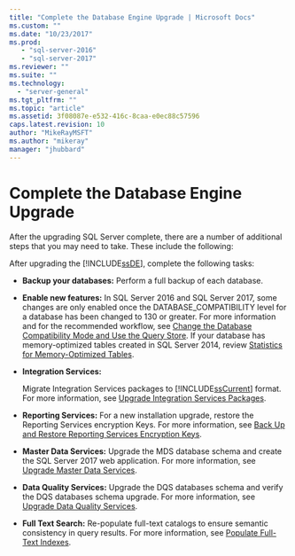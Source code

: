```yaml
---
title: "Complete the Database Engine Upgrade | Microsoft Docs"
ms.custom: ""
ms.date: "10/23/2017"
ms.prod: 
   - "sql-server-2016"
   - "sql-server-2017"
ms.reviewer: ""
ms.suite: ""
ms.technology: 
  - "server-general"
ms.tgt_pltfrm: ""
ms.topic: "article"
ms.assetid: 3f08087e-e532-416c-8caa-e0ec88c57596
caps.latest.revision: 10
author: "MikeRayMSFT"
ms.author: "mikeray"
manager: "jhubbard"
---
```

# Complete the Database Engine Upgrade

After the upgrading SQL Server complete, there are a number of additional steps that you may need to take. These include the following:  
  
After upgrading the [!INCLUDE[ssDE](../../includes/ssde-md.md)], complete the following tasks:  
  
- **Backup your databases:** Perform a full backup of each database.  

- **Enable new features:** In SQL Server 2016 and SQL Server 2017, some changes are only enabled once the DATABASE_COMPATIBILITY level for a database has been changed to 130 or greater.  For more information and for the recommended workflow, see [Change the Database Compatibility Mode and Use the Query Store](../../database-engine/install-windows/change-the-database-compatibility-mode-and-use-the-query-store.md). If your database has memory-optimized tables created in SQL Server 2014, review [Statistics for Memory-Optimized Tables](../../relational-databases/in-memory-oltp/statistics-for-memory-optimized-tables.md).
  
- **Integration Services:**  
  
     Migrate Integration Services packages to [!INCLUDE[ssCurrent](../../includes/sscurrent-md.md)] format. For more information, see [Upgrade Integration Services Packages](../../integration-services/install-windows/upgrade-integration-services-packages.md).  
  
- **Reporting Services:** For a new installation upgrade, restore the Reporting Services  encryption Keys. For more information, see [Back Up and Restore Reporting Services Encryption Keys](../../reporting-services/install-windows/ssrs-encryption-keys-back-up-and-restore-encryption-keys.md).  
  
- **Master Data Services:**  Upgrade the MDS database schema and create the SQL Server 2017 web application. For more information, see [Upgrade Master Data Services](../../database-engine/install-windows/upgrade-master-data-services.md).  
  
- **Data Quality Services:** Upgrade the DQS databases schema and verify the DQS databases schema upgrade. For more information, see [Upgrade Data Quality Services](../../database-engine/install-windows/upgrade-data-quality-services.md).  
  
- **Full Text Search:** Re-populate full-text catalogs to ensure semantic consistency in query results. For more information, see [Populate Full-Text Indexes](../../relational-databases/search/populate-full-text-indexes.md).  
  
